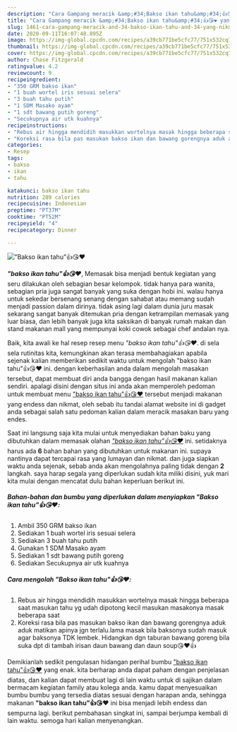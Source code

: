 ```yaml
---
description: "Cara Gampang meracik &amp;#34;Bakso ikan tahu&amp;#34;👍😘❤️ yang nikmat"
title: "Cara Gampang meracik &amp;#34;Bakso ikan tahu&amp;#34;👍😘❤️ yang nikmat"
slug: 1461-cara-gampang-meracik-and-34-bakso-ikan-tahu-and-34-yang-nikmat
date: 2020-09-11T16:07:48.895Z
image: https://img-global.cpcdn.com/recipes/a39cb771be5cfc77/751x532cq70/bakso-ikan-tahu👍😘❤️-foto-resep-utama.jpg
thumbnail: https://img-global.cpcdn.com/recipes/a39cb771be5cfc77/751x532cq70/bakso-ikan-tahu👍😘❤️-foto-resep-utama.jpg
cover: https://img-global.cpcdn.com/recipes/a39cb771be5cfc77/751x532cq70/bakso-ikan-tahu👍😘❤️-foto-resep-utama.jpg
author: Chase Fitzgerald
ratingvalue: 4.2
reviewcount: 9
recipeingredient:
- "350 GRM bakso ikan"
- "1 buah wortel iris sesuai selera"
- "3 buah tahu putih"
- "1 SDM Masako ayam"
- "1 sdt bawang putih goreng"
- "Secukupnya air utk kuahnya"
recipeinstructions:
- "Rebus air hingga mendidih masukkan wortelnya masak hingga beberapa saat masukan tahu yg udah dipotong kecil masukan masakonya masak beberapa saat"
- "Koreksi rasa bila pas masukan bakso ikan dan bawang gorengnya aduk aduk matikan apinya jgn terlalu.lama masak bila baksonya sudah masuk agar baksonya TDK lembek. Hidangkan dgn taburan bawang goreng bila suka dpt di tambah irisan daun bawang dan daun soup😘❤️👍"
categories:
- Resep
tags:
- bakso
- ikan
- tahu

katakunci: bakso ikan tahu 
nutrition: 289 calories
recipecuisine: Indonesian
preptime: "PT37M"
cooktime: "PT52M"
recipeyield: "4"
recipecategory: Dinner

---
```



![&#34;Bakso ikan tahu&#34;👍😘❤️](https://img-global.cpcdn.com/recipes/a39cb771be5cfc77/751x532cq70/bakso-ikan-tahu👍😘❤️-foto-resep-utama.jpg)

<b><i>&#34;bakso ikan tahu&#34;👍😘❤️</i></b>, Memasak bisa menjadi bentuk kegiatan yang seru dilakukan oleh sebagian besar kelompok. tidak hanya para wanita, sebagian pria juga sangat banyak yang suka dengan hobi ini. walau hanya untuk sekedar bersenang senang dengan sahabat atau memang sudah menjadi passion dalam dirinya. tidak asing lagi dalam dunia juru masak sekarang sangat banyak ditemukan pria dengan ketrampilan memasak yang luar biasa, dan lebih banyak juga kita saksikan di banyak rumah makan dan stand makanan mall yang mempunyai koki cowok sebagai chef andalan nya.



Baik, kita awali ke hal resep resep menu <i>&#34;bakso ikan tahu&#34;👍😘❤️</i>. di sela sela rutinitas kita, kemungkinan akan terasa membahagiakan apabila sejenak kalian memberikan sedikit waktu untuk mengolah &#34;bakso ikan tahu&#34;👍😘❤️ ini. dengan keberhasilan anda dalam mengolah masakan tersebut, dapat membuat diri anda bangga dengan hasil makanan kalian sendiri. apalagi disini dengan situs ini anda akan memperoleh pedoman untuk membuat menu <u>&#34;bakso ikan tahu&#34;👍😘❤️</u> tersebut menjadi makanan yang endess dan nikmat, oleh sebab itu tandai alamat website ini di gadget anda sebagai salah satu pedoman kalian dalam meracik masakan baru yang endes.


Saat ini langsung saja kita mulai untuk menyediakan bahan baku yang dibutuhkan dalam memasak olahan <u><i>&#34;bakso ikan tahu&#34;👍😘❤️</i></u> ini. setidaknya harus ada <b>6</b> bahan bahan yang dibutuhkan untuk makanan ini. supaya nantinya dapat tercapai rasa yang lumayan dan nikmat. dan juga siapkan waktu anda sejenak, sebab anda akan mengolahnya paling tidak dengan <b>2</b> langkah. saya harap segala yang diperlukan sudah kita miliki disini, yuk mari kita mulai dengan mencatat dulu bahan keperluan berikut ini.

<!--inarticleads1-->

##### Bahan-bahan dan bumbu yang diperlukan dalam menyiapkan &#34;Bakso ikan tahu&#34;👍😘❤️:

1. Ambil 350 GRM bakso ikan
1. Sediakan 1 buah wortel iris sesuai selera
1. Sediakan 3 buah tahu putih
1. Gunakan 1 SDM Masako ayam
1. Sediakan 1 sdt bawang putih goreng
1. Sediakan Secukupnya air utk kuahnya




<!--inarticleads2-->

##### Cara mengolah &#34;Bakso ikan tahu&#34;👍😘❤️:

1. Rebus air hingga mendidih masukkan wortelnya masak hingga beberapa saat masukan tahu yg udah dipotong kecil masukan masakonya masak beberapa saat
1. Koreksi rasa bila pas masukan bakso ikan dan bawang gorengnya aduk aduk matikan apinya jgn terlalu.lama masak bila baksonya sudah masuk agar baksonya TDK lembek. Hidangkan dgn taburan bawang goreng bila suka dpt di tambah irisan daun bawang dan daun soup😘❤️👍




Demikianlah sedikit pengulasan hidangan perihal bumbu <u>&#34;bakso ikan tahu&#34;👍😘❤️</u> yang enak. kita berharap anda dapat paham dengan penjelasan diatas, dan kalian dapat membuat lagi di lain waktu untuk di sajikan dalam bermacam kegiatan family atau kolega anda. kamu dapat menyesuaikan bumbu bumbu yang tersedia diatas sesuai dengan harapan anda, sehingga makanan <b>&#34;bakso ikan tahu&#34;👍😘❤️</b> ini bisa menjadi lebih endess dan sempurna lagi. berikut pembahasan singkat ini, sampai berjumpa kembali di lain waktu. semoga hari kalian menyenangkan.
